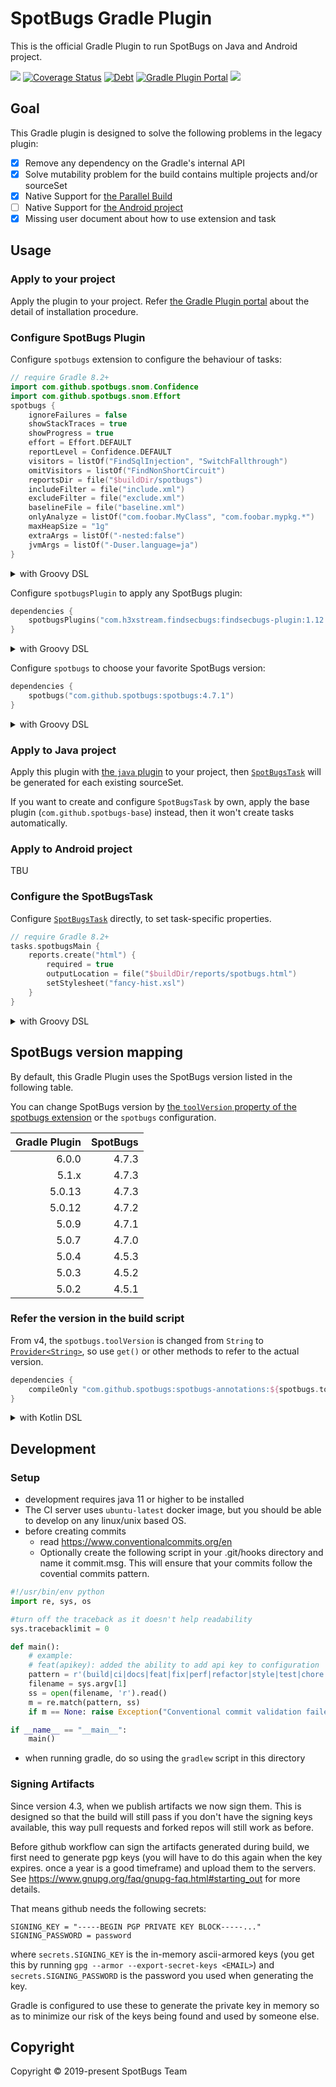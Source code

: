 # SpotBugs Gradle Plugin

This is the official Gradle Plugin to run SpotBugs on Java and Android project.

![](https://github.com/spotbugs/spotbugs-gradle-plugin/workflows/Java%20CI/badge.svg)
[![Coverage Status](https://sonarcloud.io/api/project_badges/measure?project=com.github.spotbugs.gradle&metric=coverage)](https://sonarcloud.io/component_measures?id=com.github.spotbugs.gradle&metric=coverage)
[![Debt](https://sonarcloud.io/api/project_badges/measure?project=com.github.spotbugs.gradle&metric=sqale_index)](https://sonarcloud.io/component_measures/domain/Maintainability?id=com.github.spotbugs.gradle)
[![Gradle Plugin Portal](https://img.shields.io/maven-metadata/v?label=Plugin+Portal&metadataUrl=https%3A%2F%2Fplugins.gradle.org%2Fm2%2Fcom%2Fgithub%2Fspotbugs%2Fcom.github.spotbugs.gradle.plugin%2Fmaven-metadata.xml)](https://plugins.gradle.org/plugin/com.github.spotbugs)
[![](https://img.shields.io/badge/groovydoc-latest-blightgreen?logo=groovy)](https://spotbugs-gradle-plugin.netlify.com/com/github/spotbugs/snom/package-summary.html)

## Goal

This Gradle plugin is designed to solve the following problems in the legacy plugin:

- [x] Remove any dependency on the Gradle's internal API
- [x] Solve mutability problem for the build contains multiple projects and/or sourceSet
- [x] Native Support for [the Parallel Build](https://guides.gradle.org/using-the-worker-api/)
- [ ] Native Support for [the Android project](https://developer.android.com/studio/build/gradle-tips)
- [x] Missing user document about how to use extension and task

## Usage

### Apply to your project

Apply the plugin to your project.
Refer [the Gradle Plugin portal](https://plugins.gradle.org/plugin/com.github.spotbugs) about the detail of installation procedure.

### Configure SpotBugs Plugin

Configure `spotbugs` extension to configure the behaviour of tasks:

```kotlin
// require Gradle 8.2+
import com.github.spotbugs.snom.Confidence
import com.github.spotbugs.snom.Effort
spotbugs {
    ignoreFailures = false
    showStackTraces = true
    showProgress = true
    effort = Effort.DEFAULT
    reportLevel = Confidence.DEFAULT
    visitors = listOf("FindSqlInjection", "SwitchFallthrough")
    omitVisitors = listOf("FindNonShortCircuit")
    reportsDir = file("$buildDir/spotbugs")
    includeFilter = file("include.xml")
    excludeFilter = file("exclude.xml")
    baselineFile = file("baseline.xml")
    onlyAnalyze = listOf("com.foobar.MyClass", "com.foobar.mypkg.*")
    maxHeapSize = "1g"
    extraArgs = listOf("-nested:false")
    jvmArgs = listOf("-Duser.language=ja")
}
```

<details>
<summary>with Groovy DSL</summary>

```groovy
import com.github.spotbugs.snom.Confidence
import com.github.spotbugs.snom.Effort
spotbugs {
    ignoreFailures = false
    showStackTraces = true
    showProgress = true

    // https://discuss.kotlinlang.org/t/bug-cannot-use-kotlin-enum-from-groovy/1521
    // https://touk.pl/blog/2018/05/28/testing-kotlin-with-spock-part-2-enum-with-instance-method/
    effort = Effort.valueOf('DEFAULT')
    reportLevel = Confidence.valueOf('DEFAULT')

    visitors = [ 'FindSqlInjection', 'SwitchFallthrough' ]
    omitVisitors = [ 'FindNonShortCircuit' ]
    reportsDir = file("$buildDir/spotbugs")
    includeFilter = file("include.xml")
    excludeFilter = file("exclude.xml")
    baselineFile = file("baseline.xml")
    onlyAnalyze = [ 'com.foobar.MyClass', 'com.foobar.mypkg.*' ]
    maxHeapSize = '1g'
    extraArgs = [ '-nested:false' ]
    jvmArgs = [ '-Duser.language=ja' ]
}
```
</details>

Configure `spotbugsPlugin` to apply any SpotBugs plugin:

```kotlin
dependencies {
    spotbugsPlugins("com.h3xstream.findsecbugs:findsecbugs-plugin:1.12.0")
}
```

<details>
<summary>with Groovy DSL</summary>

```groovy
dependencies {
    spotbugsPlugins 'com.h3xstream.findsecbugs:findsecbugs-plugin:1.12.0'
}
```
</details>

Configure `spotbugs` to choose your favorite SpotBugs version:

```kotlin
dependencies {
    spotbugs("com.github.spotbugs:spotbugs:4.7.1")
}
```


<details>
<summary>with Groovy DSL</summary>

```groovy
dependencies {
    spotbugs 'com.github.spotbugs:spotbugs:4.7.1'
}
```
</details>

### Apply to Java project

Apply this plugin with [the `java` plugin](https://docs.gradle.org/current/userguide/java_plugin.html) to your project,
then [`SpotBugsTask`](https://spotbugs-gradle-plugin.netlify.com/com/github/spotbugs/snom/spotbugstask) will be generated for each existing sourceSet.

If you want to create and configure `SpotBugsTask` by own, apply the base plugin (`com.github.spotbugs-base`) instead, then it won't create tasks automatically.

### Apply to Android project

TBU

### Configure the SpotBugsTask

Configure [`SpotBugsTask`](https://spotbugs-gradle-plugin.netlify.com/com/github/spotbugs/snom/spotbugstask) directly,
to set task-specific properties.

```kotlin
// require Gradle 8.2+
tasks.spotbugsMain {
    reports.create("html") {
        required = true
        outputLocation = file("$buildDir/reports/spotbugs.html")
        setStylesheet("fancy-hist.xsl")
    }
}
```

<details>
<summary>with Groovy DSL</summary>
```groovy
// Example to configure HTML report
spotbugsMain {
    reports {
        html {
            required = true
            outputLocation = file("$buildDir/reports/spotbugs/main/spotbugs.html")
            stylesheet = 'fancy-hist.xsl'
        }
    }
}
```
</details>

## SpotBugs version mapping

By default, this Gradle Plugin uses the SpotBugs version listed in the following table.

You can change SpotBugs version by [the `toolVersion` property of the spotbugs extension](https://spotbugs-gradle-plugin.netlify.com/com/github/spotbugs/snom/spotbugsextension#toolVersion) or the `spotbugs` configuration.

| Gradle Plugin | SpotBugs |
|--------------:|---------:|
|         6.0.0 |    4.7.3 |
|         5.1.x |    4.7.3 |
|        5.0.13 |    4.7.3 |
|        5.0.12 |    4.7.2 |
|         5.0.9 |    4.7.1 |
|         5.0.7 |    4.7.0 |
|         5.0.4 |    4.5.3 |
|         5.0.3 |    4.5.2 |
|         5.0.2 |    4.5.1 |

### Refer the version in the build script

From v4, the `spotbugs.toolVersion` is changed from `String` to [`Provider<String>`](https://docs.gradle.org/current/javadoc/org/gradle/api/provider/Property.html), so use `get()` or other methods to refer to the actual version.

```groovy
dependencies {
    compileOnly "com.github.spotbugs:spotbugs-annotations:${spotbugs.toolVersion.get()}"
}
```

<details>
<summary>with Kotlin DSL</summary>

```kotlin
dependencies {
    compileOnly("com.github.spotbugs:spotbugs-annotations:${spotbugs.toolVersion.get()}")
}
```
</details>

## Development
### Setup
* development requires java 11 or higher to be installed
* The CI server uses `ubuntu-latest` docker image, but you should be able to develop on any linux/unix based OS.
* before creating commits
  * read https://www.conventionalcommits.org/en
  * Optionally create the following script in your .git/hooks directory and name it commit.msg. This will ensure that your commits follow the covential commits pattern.
```python
#!/usr/bin/env python
import re, sys, os

#turn off the traceback as it doesn't help readability
sys.tracebacklimit = 0

def main():
    # example:
    # feat(apikey): added the ability to add api key to configuration
    pattern = r'(build|ci|docs|feat|fix|perf|refactor|style|test|chore|revert)(\([\w\-]+\))?:\s.*'
    filename = sys.argv[1]
    ss = open(filename, 'r').read()
    m = re.match(pattern, ss)
    if m == None: raise Exception("Conventional commit validation failed. Did you forget to add one of the allowed prefixes? (build|ci|docs|feat|fix|perf|refactor|style|test|chore|revert)")

if __name__ == "__main__":
    main()
  ```
* when running gradle, do so using the `gradlew` script in this directory

### Signing Artifacts
Since version 4.3, when we publish artifacts we now sign them. This is designed so that the build will still pass if you don't have the signing keys available, this way pull requests and forked repos will still work as before.

Before github workflow can sign the artifacts generated during build, we first need to generate pgp keys (you will have to do this again when the key expires. once a year is a good timeframe) and upload them to the servers. See https://www.gnupg.org/faq/gnupg-faq.html#starting_out for more details.

That means github needs the following secrets:
```
SIGNING_KEY = "-----BEGIN PGP PRIVATE KEY BLOCK-----..."
SIGNING_PASSWORD = password
```
where `secrets.SIGNING_KEY` is the in-memory ascii-armored keys (you get this by running `gpg --armor --export-secret-keys <EMAIL>`)
and `secrets.SIGNING_PASSWORD` is the password you used when generating the key.

Gradle is configured to use these to generate the private key in memory so as to minimize our risk of the keys being found and used by someone else.

## Copyright

Copyright &copy; 2019-present SpotBugs Team

